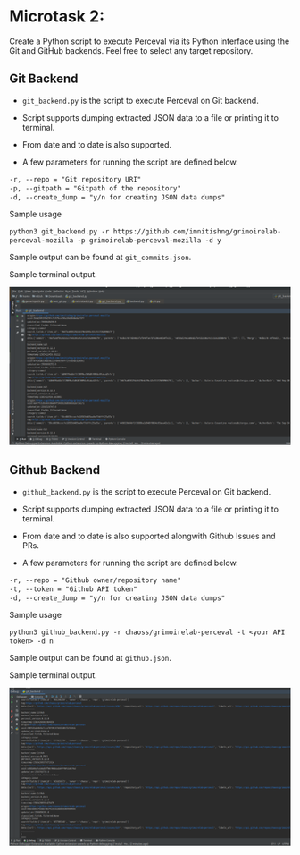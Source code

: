 # Microtask 2:
Create a Python script to execute Perceval via its Python interface using the Git and GitHub backends. Feel free to select any target repository.

## Git Backend

* `git_backend.py` is the script to execute Perceval on Git backend.

* Script supports dumping extracted JSON data to a file or printing it to terminal.

* From date and to date is also supported.

* A few parameters for running the script are defined below.

```
-r, --repo = "Git repository URI"
-p, --gitpath = "Gitpath of the repository"
-d, --create_dump = "y/n for creating JSON data dumps"
```

Sample usage
```
python3 git_backend.py -r https://github.com/imnitishng/grimoirelab-perceval-mozilla -p grimoirelab-perceval-mozilla -d y
```
Sample output can be found at `git_commits.json`.

Sample terminal output.

<img src="./images/git_commits.png" width="800" alt="Commits">


## Github Backend

* `github_backend.py` is the script to execute Perceval on Git backend.

* Script supports dumping extracted JSON data to a file or printing it to terminal.

* From date and to date is also supported alongwith Github Issues and PRs.

* A few parameters for running the script are defined below.

```
-r, --repo = "Github owner/repository name"
-t, --token = "Github API token"
-d, --create_dump = "y/n for creating JSON data dumps"
```

Sample usage
```
python3 github_backend.py -r chaoss/grimoirelab-perceval -t <your API token> -d n
```
Sample output can be found at `github.json`.

Sample terminal output.

<img src="./images/github.png" width="800" alt="Github">

